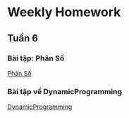 <h1> Weekly Homework </h1>


<h2> Tuần 6 </h2>

<h3> Bài tập: Phân Số <br> </h3>

<a href="PhanSo.ipynb">
  Phân Số
</a>

<h3> Bài tập về DynamicProgramming  <br> </h3>

<a href="DynamicProgramming.ipynb">
  DynamicProgramming
</a>
